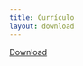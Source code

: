 ```yaml
---
title: Currículo
layout: download
---
```


<a download="Currículo Kaíque Machado" href="{{site.url}}{{site.baseurl}}/arquivo.pdf"  class="button is-rounded is-uppercase has-text-weight-normal is-black is-outlined">Download</a>
                          


